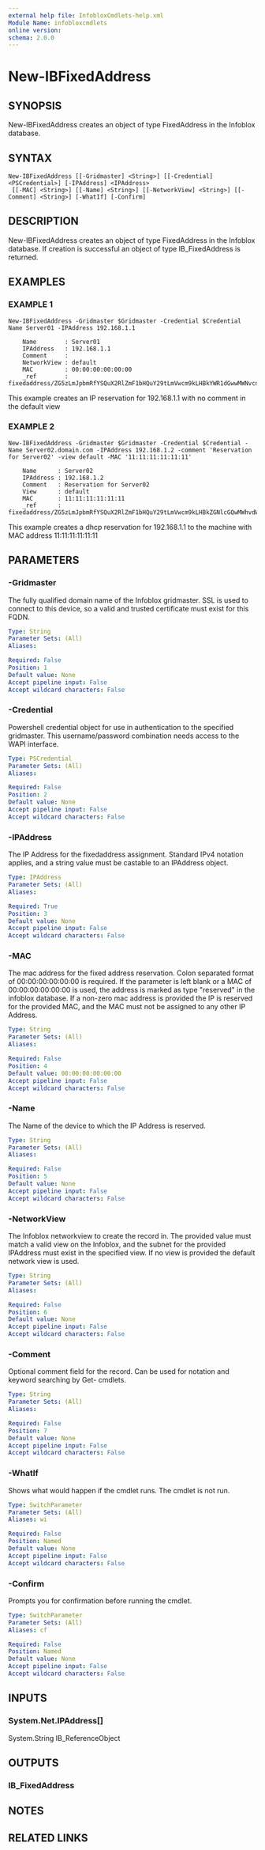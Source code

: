 ```yaml
---
external help file: InfobloxCmdlets-help.xml
Module Name: infobloxcmdlets
online version: 
schema: 2.0.0
---
```


# New-IBFixedAddress

## SYNOPSIS
New-IBFixedAddress creates an object of type FixedAddress in the Infoblox database.

## SYNTAX

```
New-IBFixedAddress [[-Gridmaster] <String>] [[-Credential] <PSCredential>] [-IPAddress] <IPAddress>
 [[-MAC] <String>] [[-Name] <String>] [[-NetworkView] <String>] [[-Comment] <String>] [-WhatIf] [-Confirm]
```

## DESCRIPTION
New-IBFixedAddress creates an object of type FixedAddress in the Infoblox database. 
If creation is successful an object of type IB_FixedAddress is returned.

## EXAMPLES

###  EXAMPLE 1 
```
New-IBFixedAddress -Gridmaster $Gridmaster -Credential $Credential Name Server01 -IPAddress 192.168.1.1

	Name        : Server01
	IPAddress   : 192.168.1.1
	Comment     :
	NetworkView : default
	MAC         : 00:00:00:00:00:00
	_ref        : fixedaddress/ZG5zLmJpbmRfYSQuX2RlZmF1bHQuY29tLmVwcm9kLHBkYWR1dGwwMWNvcnAsMTAuOTYuMTA1LjE5MQ:192.168.1.1/default
```

This example creates an IP reservation for 192.168.1.1 with no comment in the default view

###  EXAMPLE 2 
```
New-IBFixedAddress -Gridmaster $Gridmaster -Credential $Credential -Name Server02.domain.com -IPAddress 192.168.1.2 -comment 'Reservation for Server02' -view default -MAC '11:11:11:11:11:11'

	Name      : Server02
	IPAddress : 192.168.1.2
	Comment   : Reservation for Server02
	View      : default
	MAC       : 11:11:11:11:11:11
	_ref      : fixedaddress/ZG5zLmJpbmRfYSQuX2RlZmF1bHQuY29tLmVwcm9kLHBkZGNlcGQwMWhvdW1yaWIsMTAuNzUuMTA4LjE4MA:192.168.1.2/default
```

This example creates a dhcp reservation for 192.168.1.1 to the machine with MAC address 11:11:11:11:11:11

## PARAMETERS

### -Gridmaster
The fully qualified domain name of the Infoblox gridmaster. 
SSL is used to connect to this device, so a valid and trusted certificate must exist for this FQDN.

```yaml
Type: String
Parameter Sets: (All)
Aliases: 

Required: False
Position: 1
Default value: None
Accept pipeline input: False
Accept wildcard characters: False
```

### -Credential
Powershell credential object for use in authentication to the specified gridmaster. 
This username/password combination needs access to the WAPI interface.

```yaml
Type: PSCredential
Parameter Sets: (All)
Aliases: 

Required: False
Position: 2
Default value: None
Accept pipeline input: False
Accept wildcard characters: False
```

### -IPAddress
The IP Address for the fixedaddress assignment. 
Standard IPv4 notation applies, and a string value must be castable to an IPAddress object.

```yaml
Type: IPAddress
Parameter Sets: (All)
Aliases: 

Required: True
Position: 3
Default value: None
Accept pipeline input: False
Accept wildcard characters: False
```

### -MAC
The mac address for the fixed address reservation. 
Colon separated format of 00:00:00:00:00:00 is required. 
If the parameter is left blank or a MAC of 00:00:00:00:00:00 is used, the address is marked as type "reserved" in the infoblox database. 
If a non-zero mac address is provided the IP is reserved for the provided MAC, and the MAC must not be assigned to any other IP Address.

```yaml
Type: String
Parameter Sets: (All)
Aliases: 

Required: False
Position: 4
Default value: 00:00:00:00:00:00
Accept pipeline input: False
Accept wildcard characters: False
```

### -Name
The Name of the device to which the IP Address is reserved.

```yaml
Type: String
Parameter Sets: (All)
Aliases: 

Required: False
Position: 5
Default value: None
Accept pipeline input: False
Accept wildcard characters: False
```

### -NetworkView
The Infoblox networkview to create the record in. 
The provided value must match a valid view on the Infoblox, and the subnet for the provided IPAddress must exist in the specified view. 
If no view is provided the default network view is used.

```yaml
Type: String
Parameter Sets: (All)
Aliases: 

Required: False
Position: 6
Default value: None
Accept pipeline input: False
Accept wildcard characters: False
```

### -Comment
Optional comment field for the record. 
Can be used for notation and keyword searching by Get- cmdlets.

```yaml
Type: String
Parameter Sets: (All)
Aliases: 

Required: False
Position: 7
Default value: None
Accept pipeline input: False
Accept wildcard characters: False
```

### -WhatIf
Shows what would happen if the cmdlet runs.
The cmdlet is not run.

```yaml
Type: SwitchParameter
Parameter Sets: (All)
Aliases: wi

Required: False
Position: Named
Default value: None
Accept pipeline input: False
Accept wildcard characters: False
```

### -Confirm
Prompts you for confirmation before running the cmdlet.

```yaml
Type: SwitchParameter
Parameter Sets: (All)
Aliases: cf

Required: False
Position: Named
Default value: None
Accept pipeline input: False
Accept wildcard characters: False
```

## INPUTS

### System.Net.IPAddress[]
System.String
IB_ReferenceObject

## OUTPUTS

### IB_FixedAddress

## NOTES

## RELATED LINKS

